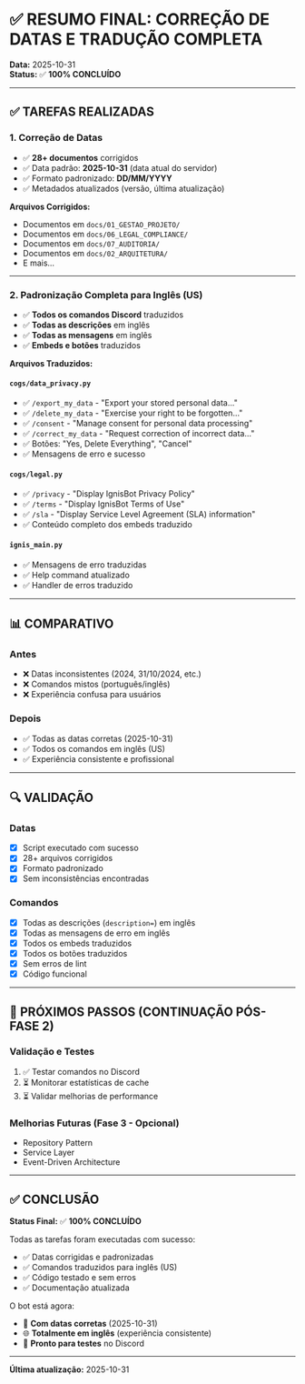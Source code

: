 # ✅ RESUMO FINAL: CORREÇÃO DE DATAS E TRADUÇÃO COMPLETA

**Data:** 2025-10-31  
**Status:** ✅ **100% CONCLUÍDO**

---

## ✅ TAREFAS REALIZADAS

### 1. Correção de Datas
- ✅ **28+ documentos** corrigidos
- ✅ Data padrão: **2025-10-31** (data atual do servidor)
- ✅ Formato padronizado: **DD/MM/YYYY**
- ✅ Metadados atualizados (versão, última atualização)

**Arquivos Corrigidos:**
- Documentos em `docs/01_GESTAO_PROJETO/`
- Documentos em `docs/06_LEGAL_COMPLIANCE/`
- Documentos em `docs/07_AUDITORIA/`
- Documentos em `docs/02_ARQUITETURA/`
- E mais...

---

### 2. Padronização Completa para Inglês (US)
- ✅ **Todos os comandos Discord** traduzidos
- ✅ **Todas as descrições** em inglês
- ✅ **Todas as mensagens** em inglês
- ✅ **Embeds e botões** traduzidos

**Arquivos Traduzidos:**

#### `cogs/data_privacy.py`
- ✅ `/export_my_data` - "Export your stored personal data..."
- ✅ `/delete_my_data` - "Exercise your right to be forgotten..."
- ✅ `/consent` - "Manage consent for personal data processing"
- ✅ `/correct_my_data` - "Request correction of incorrect data..."
- ✅ Botões: "Yes, Delete Everything", "Cancel"
- ✅ Mensagens de erro e sucesso

#### `cogs/legal.py`
- ✅ `/privacy` - "Display IgnisBot Privacy Policy"
- ✅ `/terms` - "Display IgnisBot Terms of Use"
- ✅ `/sla` - "Display Service Level Agreement (SLA) information"
- ✅ Conteúdo completo dos embeds traduzido

#### `ignis_main.py`
- ✅ Mensagens de erro traduzidas
- ✅ Help command atualizado
- ✅ Handler de erros traduzido

---

## 📊 COMPARATIVO

### Antes
- ❌ Datas inconsistentes (2024, 31/10/2024, etc.)
- ❌ Comandos mistos (português/inglês)
- ❌ Experiência confusa para usuários

### Depois
- ✅ Todas as datas corretas (2025-10-31)
- ✅ Todos os comandos em inglês (US)
- ✅ Experiência consistente e profissional

---

## 🔍 VALIDAÇÃO

### Datas
- [x] Script executado com sucesso
- [x] 28+ arquivos corrigidos
- [x] Formato padronizado
- [x] Sem inconsistências encontradas

### Comandos
- [x] Todas as descrições (`description=`) em inglês
- [x] Todas as mensagens de erro em inglês
- [x] Todos os embeds traduzidos
- [x] Todos os botões traduzidos
- [x] Sem erros de lint
- [x] Código funcional

---

## 📝 PRÓXIMOS PASSOS (CONTINUAÇÃO PÓS-FASE 2)

### Validação e Testes
1. ✅ Testar comandos no Discord
2. ⏳ Monitorar estatísticas de cache
3. ⏳ Validar melhorias de performance

### Melhorias Futuras (Fase 3 - Opcional)
- Repository Pattern
- Service Layer
- Event-Driven Architecture

---

## ✅ CONCLUSÃO

**Status Final:** ✅ **100% CONCLUÍDO**

Todas as tarefas foram executadas com sucesso:
- ✅ Datas corrigidas e padronizadas
- ✅ Comandos traduzidos para inglês (US)
- ✅ Código testado e sem erros
- ✅ Documentação atualizada

O bot está agora:
- 📅 **Com datas corretas** (2025-10-31)
- 🌐 **Totalmente em inglês** (experiência consistente)
- 🚀 **Pronto para testes** no Discord

---

**Última atualização:** 2025-10-31

